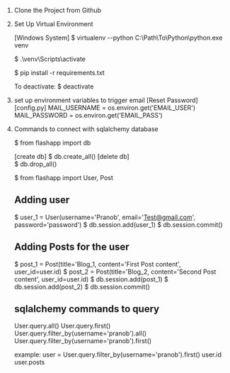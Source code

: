 1. Clone the Project from Github

2. Set Up Virtual Environment

    [Windows System]
    $ virtualenv --python C:\Path\To\Python\python.exe venv
    
    $ .\venv\Scripts\activate
    
    $ pip install -r requirements.txt
    
    To deactivate: $ deactivate

3. set up environment variables to trigger email [Reset Password]
    [config.py]
    MAIL_USERNAME = os.environ.get('EMAIL_USER')
    MAIL_PASSWORD = os.environ.get('EMAIL_PASS')
    
4. Commands to connect with sqlalchemy database

    $ from flashapp import db
    
    [create db]
    $ db.create_all()
    [delete db]  
    $ db.drop_all()
    
    $ from flashapp import User, Post
    
    ## Adding user
    $ user_1 = User(username='Pranob', email='Test@gmail.com', password='password')
    $ db.session.add(user_1)
    $ db.session.commit()
    
    ## Adding Posts for the user
    $ post_1 = Post(title='Blog_1, content='First Post content', user_id=user.id)
    $ post_2 = Post(title='Blog_2, content='Second Post content', user_id=user.id)
    $ db.session.add(post_1)
    $ db.session.add(post_2)
    $ db.session.commit()
    
    ## sqlalchemy commands to query
    User.query.all()
    User.query.first()
    User.query.filter_by(username='pranob').all()
    User.query.filter_by(username='pranob').first()
    
    example:
        user = User.query.filter_by(username='pranob').first()
        user.id
        user.posts